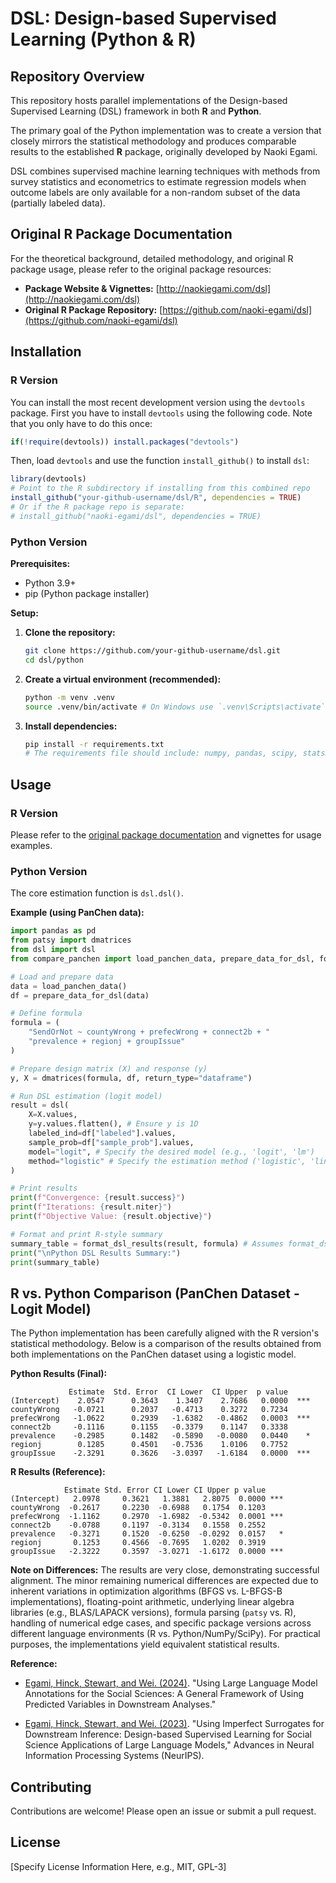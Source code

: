 # DSL: Design-based Supervised Learning (Python & R)

## Repository Overview

This repository hosts parallel implementations of the Design-based Supervised Learning (DSL) framework in both **R** and **Python**. 

The primary goal of the Python implementation  was to create a version that closely mirrors the statistical methodology and produces comparable results to the established **R** package, originally developed by Naoki Egami.

DSL combines supervised machine learning techniques with methods from survey statistics and econometrics to estimate regression models when outcome labels are only available for a non-random subset of the data (partially labeled data).

## Original R Package Documentation

For the theoretical background, detailed methodology, and original R package usage, please refer to the original package resources:

*   **Package Website & Vignettes:** [http://naokiegami.com/dsl](http://naokiegami.com/dsl)
*   **Original R Package Repository:** [https://github.com/naoki-egami/dsl](https://github.com/naoki-egami/dsl)

## Installation

### R Version

You can install the most recent development version using the `devtools` package. First you have to install `devtools` using the following code. Note that you only have to do this once:

```r
if(!require(devtools)) install.packages("devtools")
```

Then, load `devtools` and use the function `install_github()` to install `dsl`:

```r
library(devtools)
# Point to the R subdirectory if installing from this combined repo
install_github("your-github-username/dsl/R", dependencies = TRUE) 
# Or if the R package repo is separate:
# install_github("naoki-egami/dsl", dependencies = TRUE) 
```

### Python Version

**Prerequisites:**

*   Python 3.9+
*   pip (Python package installer)

**Setup:**

1.  **Clone the repository:**
    ```bash
    git clone https://github.com/your-github-username/dsl.git
    cd dsl/python 
    ```

2.  **Create a virtual environment (recommended):**
    ```bash
    python -m venv .venv
    source .venv/bin/activate # On Windows use `.venv\Scripts\activate`
    ```

3.  **Install dependencies:**
    ```bash
    pip install -r requirements.txt 
    # The requirements file should include: numpy, pandas, scipy, statsmodels, patsy
    ```

## Usage

### R Version

Please refer to the [original package documentation](http://naokiegami.com/dsl) and vignettes for usage examples.

### Python Version

The core estimation function is `dsl.dsl()`.

**Example (using PanChen data):**

```python
import pandas as pd
from patsy import dmatrices
from dsl import dsl
from compare_panchen import load_panchen_data, prepare_data_for_dsl, format_dsl_results

# Load and prepare data
data = load_panchen_data() 
df = prepare_data_for_dsl(data)

# Define formula
formula = (
    "SendOrNot ~ countyWrong + prefecWrong + connect2b + "
    "prevalence + regionj + groupIssue"
)

# Prepare design matrix (X) and response (y)
y, X = dmatrices(formula, df, return_type="dataframe")

# Run DSL estimation (logit model)
result = dsl(
    X=X.values,
    y=y.values.flatten(), # Ensure y is 1D
    labeled_ind=df["labeled"].values,
    sample_prob=df["sample_prob"].values,
    model="logit", # Specify the desired model (e.g., 'logit', 'lm')
    method="logistic" # Specify the estimation method ('logistic', 'linear')
)

# Print results
print(f"Convergence: {result.success}")
print(f"Iterations: {result.niter}")
print(f"Objective Value: {result.objective}")

# Format and print R-style summary
summary_table = format_dsl_results(result, formula) # Assumes format_dsl_results is available
print("\nPython DSL Results Summary:")
print(summary_table)

```

## R vs. Python Comparison (PanChen Dataset - Logit Model)

The Python implementation has been carefully aligned with the R version's statistical methodology. Below is a comparison of the results obtained from both implementations on the PanChen dataset using a logistic model.

**Python Results (Final):**

```
             Estimate  Std. Error  CI Lower  CI Upper  p value     
(Intercept)    2.0547      0.3643    1.3407    2.7686   0.0000  ***
countyWrong   -0.0721      0.2037   -0.4713    0.3272   0.7234     
prefecWrong   -1.0622      0.2939   -1.6382   -0.4862   0.0003  ***
connect2b     -0.1116      0.1155   -0.3379    0.1147   0.3338     
prevalence    -0.2985      0.1482   -0.5890   -0.0080   0.0440    *
regionj        0.1285      0.4501   -0.7536    1.0106   0.7752     
groupIssue    -2.3291      0.3626   -3.0397   -1.6184   0.0000  ***
```

**R Results (Reference):**

```
            Estimate Std. Error CI Lower CI Upper p value
(Intercept)   2.0978     0.3621   1.3881   2.8075  0.0000 ***
countyWrong  -0.2617     0.2230  -0.6988   0.1754  0.1203    
prefecWrong  -1.1162     0.2970  -1.6982  -0.5342  0.0001 ***
connect2b    -0.0788     0.1197  -0.3134   0.1558  0.2552    
prevalence   -0.3271     0.1520  -0.6250  -0.0292  0.0157   *
regionj       0.1253     0.4566  -0.7695   1.0202  0.3919    
groupIssue   -2.3222     0.3597  -3.0271  -1.6172  0.0000 ***
```

**Note on Differences:** The results are very close, demonstrating successful alignment. The minor remaining numerical differences are expected due to inherent variations in optimization algorithms (BFGS vs. L-BFGS-B implementations), floating-point arithmetic, underlying linear algebra libraries (e.g., BLAS/LAPACK versions), formula parsing (`patsy` vs. R), handling of numerical edge cases, and specific package versions across different language environments (R vs. Python/NumPy/SciPy). For practical purposes, the implementations yield equivalent statistical results.

**Reference:** 

- [Egami, Hinck, Stewart, and Wei. (2024)](https://naokiegami.com/paper/dsl_ss.pdf). "Using Large Language Model Annotations for the Social Sciences: A General Framework of Using Predicted Variables in Downstream Analyses."

- [Egami, Hinck, Stewart, and Wei. (2023)](https://naokiegami.com/paper/dsl.pdf). "Using Imperfect Surrogates for Downstream Inference:
Design-based Supervised Learning for Social Science Applications of Large Language Models," Advances in Neural Information Processing Systems (NeurIPS).


## Contributing

Contributions are welcome! Please open an issue or submit a pull request.

## License

[Specify License Information Here, e.g., MIT, GPL-3] 
